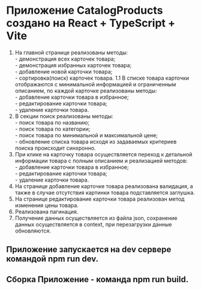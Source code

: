 # Приложение CatalogProducts создано на React + TypeScript + Vite
1. На главной странице реализованы методы:
<br/> - демонстрация всех карточек товара;
<br/> - демонстрация избранных карточек товара;
<br/> - добавление новой карточки товара;
<br/> - сортировка(поиск) карточек товара.
1.1 В списке товара карточки отображаются с минимальной информацией и ограниченным описанием, по каждой карточке реализованы методы:
<br/> - добавление карточки товара в избранное;
<br/> - редактирование карточки товара;
<br/> - удаление карточки товара.
2. В секции поиск реализованы методы:
<br/> - поиск товара по названию;
<br/> - поиск товара по категории;
<br/> - поиск товара по минимальной и максимальной цене; 
<br/> - обновление списка товара исходя из задаваемых критериев поиска происходит синхронно.
3. При клике на карточку товара осуществляется переход к детальной информации товара с полным описанием и реализацией методов:
<br/> - добавление карточки товара в избранное;
<br/> - редактирование карточки товара;
<br/> - удаление карточки товара.
4. На странице добавление карточке товара реализована валидация, а также в случае отсутствия картинки товара подставляется заглушка.
5. На странице редактирование карточки товара реализован метод изменения цены товара.
6. Реализована пагинация.
7. Получение данных осуществляется из файла json, сохранение данных осуществляется в context, при перезагрузки данные обновляются.
## Приложение запускается на dev сервере командой npm run dev.
## Сборка Приложение - команда npm run build.
